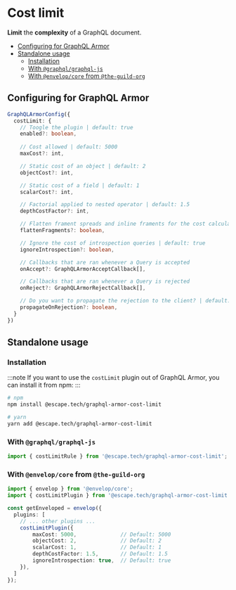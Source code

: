 # Cost limit

**Limit** the **complexity** of a GraphQL document.

- [Configuring for GraphQL Armor](#configuring-for-graphql-armor)
- [Standalone usage](#standalone-usage)
  - [Installation](#installation)
  - [With `@graphql/graphql-js`](#with-graphqlgraphql-js)
  - [With `@envelop/core` from `@the-guild-org`](#with-envelopcore-from-the-guild-org)

## Configuring for GraphQL Armor

```ts
GraphQLArmorConfig({
  costLimit: {
    // Toogle the plugin | default: true
    enabled?: boolean,
    
    // Cost allowed | default: 5000
    maxCost?: int,

    // Static cost of an object | default: 2
    objectCost?: int,

    // Static cost of a field | default: 1
    scalarCost?: int,

    // Factorial applied to nested operator | default: 1.5
    depthCostFactor?: int,

    // Flatten frament spreads and inline framents for the cost calculation | default: false
    flattenFragments?: boolean,

    // Ignore the cost of introspection queries | default: true
    ignoreIntrospection?: boolean,

    // Callbacks that are ran whenever a Query is accepted
    onAccept?: GraphQLArmorAcceptCallback[],

    // Callbacks that are ran whenever a Query is rejected
    onReject?: GraphQLArmorRejectCallback[],

    // Do you want to propagate the rejection to the client? | default: true
    propagateOnRejection?: boolean,
  }
})
```

## Standalone usage

### Installation

:::note
If you want to use the `costLimit` plugin out of GraphQL Armor, you can install it from npm:
:::

```bash
# npm
npm install @escape.tech/graphql-armor-cost-limit

# yarn
yarn add @escape.tech/graphql-armor-cost-limit
```

### With `@graphql/graphql-js`

```ts
import { costLimitRule } from '@escape.tech/graphql-armor-cost-limit';
```

### With `@envelop/core` from `@the-guild-org`

```ts
import { envelop } from '@envelop/core';
import { costLimitPlugin } from '@escape.tech/graphql-armor-cost-limit';

const getEnveloped = envelop({
  plugins: [
    // ... other plugins ...
    costLimitPlugin({
        maxCost: 5000,              // Default: 5000
        objectCost: 2,              // Default: 2
        scalarCost: 1,              // Default: 1
        depthCostFactor: 1.5,       // Default: 1.5
        ignoreIntrospection: true,  // Default: true
    }),
  ]
});
```
